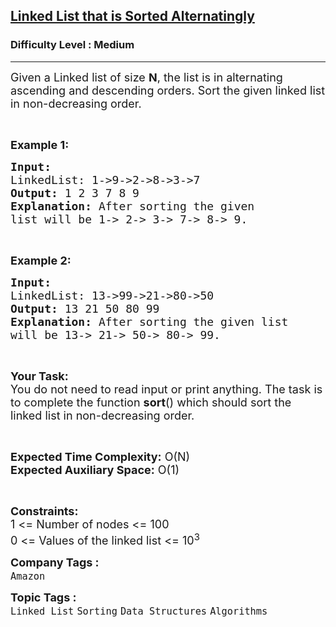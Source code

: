 <h2><a href="https://www.geeksforgeeks.org/problems/linked-list-that-is-sorted-alternatingly/1?page=4&category=Linked%20List&sortBy=submissions">Linked List that is Sorted Alternatingly</a></h2><h3>Difficulty Level : Medium</h3><hr><div class="problems_problem_content__Xm_eO"><p><span style="font-size: 18px;">Given a Linked list of size <strong>N</strong>, the list is in alternating ascending and descending orders. Sort&nbsp;the given linked list in non-decreasing order.</span></p>
<p>&nbsp;</p>
<p><span style="font-size: 18px;"><strong>Example 1:</strong></span></p>
<pre><span style="font-size: 18px;"><strong>Input:
</strong>LinkedList: 1-&gt;9-&gt;2-&gt;8-&gt;3-&gt;7
<strong>Output: </strong>1 2 3 7 8 9<strong>
Explanation: </strong>After sorting the given
list will be 1-&gt; 2-&gt; 3-&gt; 7-&gt; 8-&gt; 9.</span>
</pre>
<p>&nbsp;</p>
<p><span style="font-size: 18px;"><strong>Example 2:</strong></span></p>
<pre><span style="font-size: 18px;"><strong>Input:
</strong>LinkedList: 13-&gt;99-&gt;21-&gt;80-&gt;50
<strong>Output: </strong>13 21 50 80 99
<strong>Explanation: </strong>After sorting the given list 
will be 13-&gt; 21-&gt; 50-&gt; 80-&gt; 99.</span>
</pre>
<p>&nbsp;</p>
<p><span style="font-size: 18px;"><strong>Your Task:</strong><br>You do not need to read input or print anything. The task is to complete the function <strong>sort</strong>() which should sort the linked list in non-decreasing order.&nbsp;</span></p>
<p>&nbsp;</p>
<p><span style="font-size: 18px;"><strong>Expected Time Complexity:</strong>&nbsp;O(N)<br><strong>Expected Auxiliary Space:</strong>&nbsp;O(1)</span></p>
<p>&nbsp;</p>
<p><span style="font-size: 18px;"><strong>Constraints:</strong><br>1 &lt;= Number of nodes &lt;= 100<br>0 &lt;= Values of the linked list&nbsp;&lt;= 10<sup>3</sup></span></p></div><p><span style=font-size:18px><strong>Company Tags : </strong><br><code>Amazon</code>&nbsp;<br><p><span style=font-size:18px><strong>Topic Tags : </strong><br><code>Linked List</code>&nbsp;<code>Sorting</code>&nbsp;<code>Data Structures</code>&nbsp;<code>Algorithms</code>&nbsp;